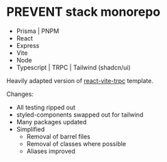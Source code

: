 # PREVENT stack monorepo

- Prisma | PNPM
- React
- Express
- Vite
- Node
- Typescript | TRPC | Tailwind (shadcn/ui)

Heavily adapted version of [react-vite-trpc](https://github.com/kuubson/react-vite-trpc) template.

Changes:

- All testing ripped out
- styled-components swapped out for tailwind
- Many packages updated
- Simplified
  - Removal of barrel files
  - Removal of classes where possible
  - Aliases improved
